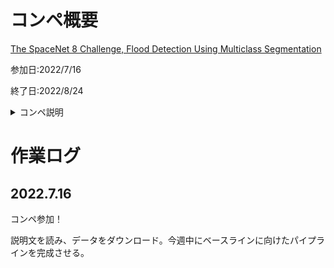 # コンペ概要

[The SpaceNet 8 Challenge, Flood Detection Using Multiclass Segmentation](https://www.topcoder.com/challenges/a6c49990-e4a9-4e90-a731-4cc6502e6beb?tab=details)

参加日:2022/7/16

終了日:2022/8/24

<details>
<summary>コンペ説明</summary>

[1]

</details>


# 作業ログ

## 2022.7.16

コンペ参加！

説明文を読み、データをダウンロード。今週中にベースラインに向けたパイプラインを完成させる。

[1]: markdowns/Rules.md